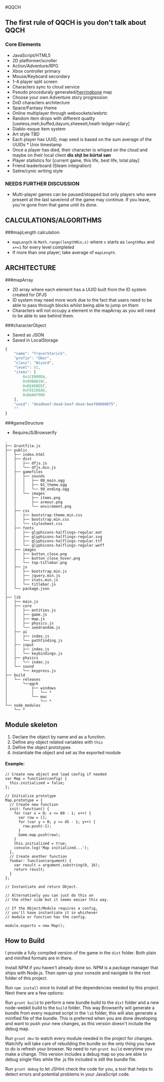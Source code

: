 #QQCH
## The first rule of QQCH is you don't talk about QQCH

### Core Elements
- JavaScript/HTML5
- 2D platformer/scroller
- Action/Adventure/RPG
- Xbox controller primary
- Mouse/Keyboard secondary
- 1-4 player split screen
- Characters sync to cloud service
- Pseudo proceduraly generated/[herringbone](http://nothings.org/gamedev/herringbone/) map
- Choose your own Adventure story progression
- DnD characters architecture
- Space/Fantasy theme
- Online multiplayer through websockets/webrtc
- Random item drops with different quality [useless,meh,buffed,dayum,sheeeeit,heath ledger-ndary]
- Diablo-esque item system
- Art style TBD
- Each player has UUID, map seed is based on the sum average of the UUIDs * Unix timestamp
- Once a player has died, their character is whiped on the cloud and maybe on their local client **dis shįt be bürtal søn**
- Player statistics for [current game, this life, best life, total play]
- Friend leaderboard (Steam integration)
- Satire/cynic writing style

### NEEDS FURTHER DISCUSSION
- Multi-player games can be paused/stopped but only players who were present at the last save/end of the game may continue. If you leave, you're gone from that game until its done.


## CALCULATIONS/ALGORITHMS

###mapLength calculation
- `mapLength` is `Math.range(lengthMin,x)` where `x` starts as `lengthMax` and `x+=1` for every level completed
- If more than one player; take average of `mapLength`.

## ARCHITECTURE

###mapArray
- 2D array where each element has a UUID built from the ID system created for DFJS
- ID system may need more work due to the fact that users need to be able to pass through blocks whilst being able to jump on them
- Characters will not occupy a element in the mapArray as you will need to be able to see behind them.

###characterObject
- Saved as JSON
- Saved in LocalStorage

```JavaScript
{
	"name": "TrevorStarick",
	"prefix": "Über",
	"class": "Wizard",
	"level": 51,
	"items": [
		0x1CEB00DA,
		0x00BAB10C,
		0xDEADBEEF,
		0xFEE1DEAD,
		0xBAADF00D
	],
	"uuid": "deadbeef-dead-beef-dead-beef00000075",
	""
}
```

###gameStructure

- RequireJS/Browserify

```
.
├── Gruntfile.js
├── public
│	├── index.html
│	├── dist
│	│   ├── dfjs.js
│	│   └── dfjs.min.js
│	├── gamefiles
│	│	├── sounds
│	│	│   ├── 00_main.ogg
│	│	│   ├── 01_theme.ogg
│	│	│   └── 99_ending.ogg
│	│	└── images
│	│	    ├── items.png
│	│	    ├── armour.png
│	│	    └── enviroment.png
│	├── css
│	│   ├── bootstrap-theme.min.css
│	│   ├── bootstrap.min.css
│	│   └── stylesheet.css
│	├── fonts
│	│   ├── glyphicons-halflings-regular.eot
│	│   ├── glyphicons-halflings-regular.svg
│	│   ├── glyphicons-halflings-regular.ttf
│	│   └── glyphicons-halflings-regular.woff
│	├── images
│	│   ├── button_close.png
│	│   ├── button_close_hover.png
│	│   └── top-titlebar.png
│	├── js
│	│   ├── bootstrap.min.js
│	│   ├── jquery.min.js
│	│   ├── stats.min.js
│	│   └── titlebar.js
│	└── package.json
│
├──	lib
│	├── main.js
│	├── core
│	│   ├── entities.js
│	│   ├── game.js
│	│   ├── map.js
│	│   ├── physics.js
│	│   └── seedrandom.js
│	├── ai
│	│	├── index.js
│	│   └── pathfinding.js
│	├── input
│	│	├── index.js
│	│   └── keybindings.js
│	├── physics
│	│   └── index.js
│	└── sound
│	    └── keypress.js
├── build
│	└── releases
│		└──qqch
│			├── windows
│			│	└── *
│			└── mac
│				└── *
└── node_modules
	└── *

```

## Module skeleton

1. Declare the object by name and as a function.
2. Define any object related variables with `this`
3. Define the object prototypes
4. Instantiate the object and set as the exported module

#### Example:
```
// Create new object and load config if needed
var Map = function(config) {
  this.initialized = false;
};

// Initialize prototype
Map.prototype = {
  // Create new function
  init: function() {
    for (var x = 0; x <= 80 - 1; x++) {
      var row = [];
      for (var y = 0; y <= 45 - 1; y++) {
        row.push(-1);
      }
      Game.map.push(row);
    }
    this.initialized = true;
    console.log('Map initialized...');
  },
  // Create another function
  foobar: function(argument) {
    var result = argument.substring(0, 16);
    return result;
  }
};

// Instantiate and return Object.

// Alternatively you can just do this on
// the other side but it seems easier this way.

// If the Object/Module requires a config,
// you'll have instantiate it in whichever
// module or function has the config.

module.exports = new Map();
```

## How to Build

I provide a fully compiled version of the game in the `dist` folder. Both plain and minified formats are in there.

Install NPM if you haven't already done so. NPM is a package manager that ships with Node.js. Then open up your console and navigate to the root folder of this project.

Run `npm install` once to install all the dependencies needed by this project. Next there are a few options:

Run `grunt build` to perform a new bundle build to the `dist` folder and a new node-webkit build to the `build` folder. This way Browserify will generate a bundle from every required script in the `lib` folder, this will also generate a minified file of the bundle. This is preferred when you are done developing and want to push your new changes, as this version doesn't include the debug map.

Run `grunt dev` to watch every module needed in the project for changes. Watchify will take care of rebuilding the bundle so the only thing you have to do is refresh your browser. No need to run `grunt build` everytime you make a change. This version includes a debug map so you are able to debug single files while the .js file included is still the bundle file.

Run `grunt debug` to let JSHint check the code for you, a tool that helps to detect errors and potential problems in your JavaScript code.